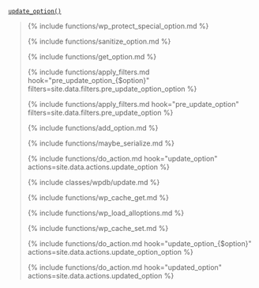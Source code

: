 <p><code><a href="https://developer.wordpress.org/reference/functions/update_option/">update_option()</a></code></p>

<blockquote>

{% include functions/wp_protect_special_option.md %}

{% include functions/sanitize_option.md %}

{% include functions/get_option.md %}

{% include functions/apply_filters.md hook="pre_update_option_{$option}" filters=site.data.filters.pre_update_option_option %}

{% include functions/apply_filters.md hook="pre_update_option" filters=site.data.filters.pre_update_option %}

{% include functions/add_option.md %}

{% include functions/maybe_serialize.md %}

{% include functions/do_action.md hook="update_option" actions=site.data.actions.update_option %}

{% include classes/wpdb/update.md %}

{% include functions/wp_cache_get.md %}

{% include functions/wp_load_alloptions.md %}

{% include functions/wp_cache_set.md %}

{% include functions/do_action.md hook="update_option_{$option}" actions=site.data.actions.update_option_option %}

{% include functions/do_action.md hook="updated_option" actions=site.data.actions.updated_option %}

</blockquote>
